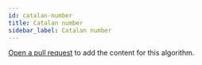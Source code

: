 ```yaml
---
id: catalan-number
title: Catalan number
sidebar_label: Catalan number
---
```


[Open a pull request](https://github.com/AllAlgorithms/algorithms/tree/master/docs/catalan-number.md) to add the content for this algorithm.